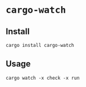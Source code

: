 # `cargo-watch`

## Install

```shell
cargo install cargo-watch
```

## Usage

```shell
cargo watch -x check -x run
```
